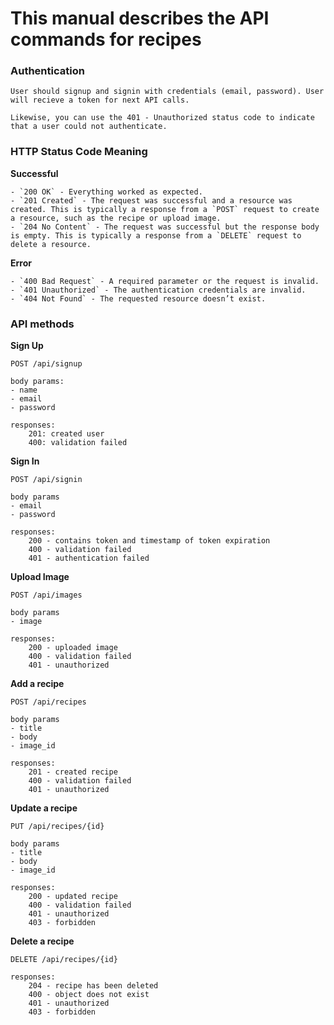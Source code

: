 # This manual describes the API commands for recipes

### Authentication

    User should signup and signin with credentials (email, password). User will recieve a token for next API calls.
    
    Likewise, you can use the 401 - Unauthorized status code to indicate that a user could not authenticate.
    
### HTTP Status Code Meaning

**Successful**

    - `200 OK` - Everything worked as expected.
    - `201 Created` - The request was successful and a resource was created. This is typically a response from a `POST` request to create a resource, such as the recipe or upload image.
    - `204 No Content` - The request was successful but the response body is empty. This is typically a response from a `DELETE` request to delete a resource.

**Error**

    - `400 Bad Request` - A required parameter or the request is invalid.
    - `401 Unauthorized` - The authentication credentials are invalid.
    - `404 Not Found` - The requested resource doesn’t exist.
    
### API methods

**Sign Up**

    POST /api/signup
    
    body params:
    - name
    - email
    - password
    
    responses:
        201: created user
        400: validation failed
    
**Sign In**

    POST /api/signin
    
    body params
    - email
    - password
    
    responses:
        200 - contains token and timestamp of token expiration
        400 - validation failed
        401 - authentication failed
        
**Upload Image**

    POST /api/images
    
    body params
    - image
    
    responses:
        200 - uploaded image
        400 - validation failed
        401 - unauthorized
        
**Add a recipe**

    POST /api/recipes
    
    body params
    - title
    - body
    - image_id
    
    responses:
        201 - created recipe
        400 - validation failed
        401 - unauthorized
        
**Update a recipe**

    PUT /api/recipes/{id}
    
    body params
    - title
    - body
    - image_id
    
    responses:
        200 - updated recipe
        400 - validation failed
        401 - unauthorized
        403 - forbidden
        
**Delete a recipe**

    DELETE /api/recipes/{id}
    
    responses:
        204 - recipe has been deleted
        400 - object does not exist
        401 - unauthorized
        403 - forbidden
